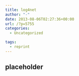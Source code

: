 ```yaml
---
title: log4net
author: "-"
date: 2013-08-06T02:27:36+00:00
url: /?p=5755
categories:
  - Uncategorized

tags:
  - reprint
---
```

## placeholder